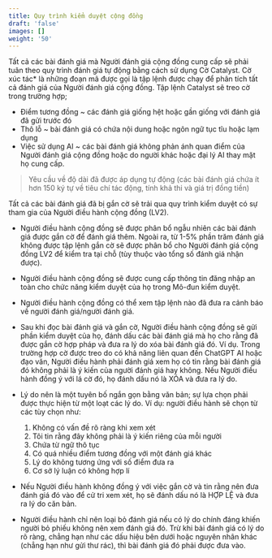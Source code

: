 ```yaml
---
title: Quy trình kiểm duyệt cộng đồng
draft: 'false'
images: []
weight: '50'
---
```


Tất cả các bài đánh giá mà Người đánh giá cộng đồng cung cấp sẽ phải tuân theo quy trình đánh giá tự động bằng cách sử dụng Cờ Catalyst. Cờ xúc tác* là những đoạn mã được gọi là tập lệnh được chạy để phân tích tất cả đánh giá của Người đánh giá cộng đồng. Tập lệnh Catalyst sẽ treo cờ trong trường hợp;

- Điểm tương đồng ~ các đánh giá giống hệt hoặc gần giống với đánh giá đã gửi trước đó
- Thô lỗ ~ bài đánh giá có chứa nội dung hoặc ngôn ngữ tục tĩu hoặc lạm dụng
- Việc sử dụng AI ~ các bài đánh giá không phản ánh quan điểm của Người đánh giá cộng đồng hoặc do người khác hoặc đại lý AI thay mặt họ cung cấp.

> Yêu cầu về độ dài đã được áp dụng tự động (các bài đánh giá chứa ít hơn 150 ký tự về tiêu chí tác động, tính khả thi và giá trị đồng tiền)

Tất cả các bài đánh giá đã bị gắn cờ sẽ trải qua quy trình kiểm duyệt có sự tham gia của Người điều hành cộng đồng (LV2).

- Người điều hành cộng đồng sẽ được phân bổ ngẫu nhiên các bài đánh giá được gắn cờ để đánh giá thêm. Ngoài ra, từ 1-5% phần trăm đánh giá không được tập lệnh gắn cờ sẽ được phân bổ cho Người đánh giá cộng đồng LV2 để kiểm tra tại chỗ (tùy thuộc vào tổng số đánh giá nhận được).

- Người điều hành cộng đồng sẽ được cung cấp thông tin đăng nhập an toàn cho chức năng kiểm duyệt của họ trong Mô-đun kiểm duyệt.

- Người điều hành cộng đồng có thể xem tập lệnh nào đã đưa ra cảnh báo về người đánh giá/người đánh giá.

- Sau khi đọc bài đánh giá và gắn cờ, Người điều hành cộng đồng sẽ gửi phần kiểm duyệt của họ, đánh dấu các bài đánh giá mà họ cho rằng đã được gắn cờ hợp pháp và đưa ra lý do xóa bài đánh giá đó. Ví dụ. Trong trường hợp cờ được treo do có khả năng liên quan đến ChatGPT AI hoặc đạo văn, Người điều hành phải đánh giá xem họ có tin rằng bài đánh giá đó không phải là ý kiến ​​của người đánh giá hay không. Nếu Người điều hành đồng ý với lá cờ đó, họ đánh dấu nó là XÓA và đưa ra lý do.

- Lý do nên là một tuyên bố ngắn gọn bằng văn bản; sự lựa chọn phải được thực hiện từ một loạt các lý do. Ví dụ: người điều hành sẽ chọn từ các tùy chọn như:

    1. Không có vấn đề rõ ràng khi xem xét
    2. Tôi tin rằng đây không phải là ý kiến ​​riêng của mỗi người
    3. Chứa từ ngữ thô tục
    4. Có quá nhiều điểm tương đồng với một đánh giá khác
    5. Lý do không tương ứng với số điểm đưa ra
    6. Cơ sở lý luận có không hợp lí

- Nếu Người điều hành không đồng ý với việc gắn cờ và tin rằng nên đưa đánh giá đó vào để cử tri xem xét, họ sẽ đánh dấu nó là HỢP LỆ và đưa ra lý do căn bản.

- Người điều hành chỉ nên loại bỏ đánh giá nếu có lý do chính đáng khiến người bỏ phiếu không nên xem đánh giá đó. Trừ khi bài đánh giá có lý do rõ ràng, chẳng hạn như các dấu hiệu bên dưới hoặc nguyên nhân khác (chẳng hạn như gửi thư rác), thì bài đánh giá đó phải được đưa vào.
